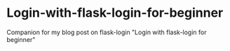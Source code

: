 # Login-with-flask-login-for-beginner
Companion for my blog post on flask-login "Login with flask-login for beginner"
